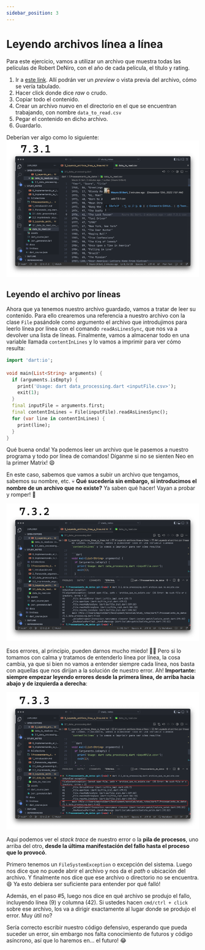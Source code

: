 ```yaml
---
sidebar_position: 3
---
```


# Leyendo archivos línea a línea

Para este ejercicio, vamos a utilizar un archivo que muestra todas las películas de Robert DeNiro, con el año de cada película, el título y rating.

1. Ir a [este link](https://github.com/themonkslab/courses/blob/main/dart/7.Procesamiento_de_datos/data_to_read.csv). Allí podrán ver un _preview_ o vista previa del archivo, cómo se vería tabulado.
2. Hacer click donde dice _raw_ o crudo.
3. Copiar todo el contenido.
4. Crear un archivo nuevo en el directorio en el que se encuentran trabajando, con nombre `data_to_read.csv`
5. Pegar el contenido en dicho archivo.
6. Guardarlo.

Deberían ver algo como lo siguiente: ![Data to read en VS Code](3.1_data_to_read_csv_example.png)

## Leyendo el archivo por líneas

Ahora que ya tenemos nuestro archivo guardado, vamos a tratar de leer su contenido. Para ello crearemos una referencia a nuestro archivo con la clase `File` pasándole como argumento el archivo que introdujimos para leerlo línea por línea con el comando `readAsLinesSync`, que nos va a devolver una lista de líneas. Finalmente, vamos a almacenar todo en una variable llamada `contentInLines` y lo vamos a imprimir para ver cómo resulta:

```dart
import 'dart:io';

void main(List<String> arguments) {
  if (arguments.isEmpty) {
    print('Usage: dart data_processing.dart <inputFile.csv>');
    exit(1);
  }
  final inputFile = arguments.first;
  final contentInLines = File(inputFile).readAsLinesSync();
  for (var line in contentInLines) {
    print(line);
  }
}
```

Qué buena onda! Ya podemos leer un archivo que le pasemos a nuestro programa y todo por línea de comandos! Díganme si no se sienten Neo en la primer Matrix! 😄

En este caso, sabemos que vamos a subir un archivo que tengamos, sabemos su nombre, etc. 💀 __Qué sucedería sin embargo, si introducimos el nombre de un archivo que no existe?__  Ya saben qué hacer! Vayan a probar y romper! 🤣

![Error horroroso](3.2_error_horroroso.png)

Esos errores, al principio, pueden darnos mucho miedo! 🧟‍♂️ Pero si lo tomamos con calma y tratamos de entenderlo línea por línea, la cosa cambia, ya que si bien no vamos a entender siempre cada línea, nos basta con aquellas que nos dirijan a la solución de nuestro error. Ah! __Importante: siempre empezar leyendo errores desde la primera línea, de arriba hacia abajo y de izquierda a derecha__:

![Error horroroso](3.3_como_entender_el_error.png)

Aquí podemos ver el _stack trace_ de nuestro error o la __pila de procesos__, uno arriba del otro, __desde la última manifestación del fallo hasta el proceso que lo provocó__.

Primero tenemos un `FileSystemException` o excepción del sistema. Luego nos dice que no puede abrir el archivo y nos da el _path_ o ubicación del archivo. Y finalmente nos dice que ese archivo o directorio no se encuentra. 😄 Ya esto debiera ser suficiente para entender por qué falló!

Además, en el paso #5, luego nos dice en qué archivo se produjo el fallo, incluyendo línea (9) y columna (42). Si ustedes hacen `cmd/ctrl + click` sobre ese archivo, los va a dirigir exactamente al lugar donde se produjo el error. Muy útil no?

Sería correcto escribir nuestro código defensivo, esperando que pueda suceder un error, sin embargo nos falta conocimiento de futuros y código asíncrono, así que lo haremos en... el futuro! 😂
